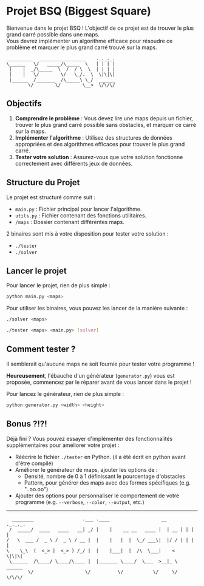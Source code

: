 # Projet BSQ (Biggest Square)

Bienvenue dans le projet BSQ ! L'objectif de ce projet est de trouver le plus grand carré possible dans une maps.<br>
Vous devrez implémenter un algorithme efficace pour résoudre ce problème et marquer le plus grand carré trouvé sur la maps.

```
__________  _________________    ._._._.
\______   \/   _____/\_____  \   | | | |
 |    |  _/\_____  \  /  / \  \  | | | |
 |    |   \/        \/   \_/.  \  \|\|\|
 |______  /_______  /\_____\ \_/  ______
        \/        \/        \__>  \/\/\/
```

## Objectifs

1. **Comprendre le problème** : Vous devez lire une maps depuis un fichier, trouver le plus grand carré possible sans obstacles, et marquer ce carré sur la maps.
2. **Implémenter l'algorithme** : Utilisez des structures de données appropriées et des algorithmes efficaces pour trouver le plus grand carré.
3. **Tester votre solution** : Assurez-vous que votre solution fonctionne correctement avec différents jeux de données.

## Structure du Projet

Le projet est structuré comme suit :

- `main.py` : Fichier principal pour lancer l'algorithme.
- `utils.py` : Fichier contenant des fonctions utilitaires.
- `/maps` : Dossier contenant différentes maps.

2 binaires sont mis à votre disposition pour tester votre solution :

- `./tester`
- `./solver`

## Lancer le projet

Pour lancer le projet, rien de plus simple :

```sh
python main.py <maps>
```

Pour utiliser les binaires, vous pouvez les lancer de la manière suivante :

```sh
./solver <maps>
```

```sh
./tester <maps> <main.py> [solver]
```

## Comment tester ?

Il semblerait qu'aucune maps ne soit fournie pour tester votre programme !

**Heureusement**, l'ébauche d'un générateur (`generator.py`) vous est proposée, commencez par le réparer avant de vous lancer dans le projet !

Pour lancez le générateur, rien de plus simple :

```sh
python generator.py <width> <height>
```

## Bonus ?!?!

Déjà fini ? Vous pouvez essayer d'implémenter des fonctionnalités supplémentaires pour améliorer votre projet :   

- Réécrire le fichier `./tester` en Python. (il a été écrit en python avant d'être compilé)
- Améliorer le générateur de maps, ajouter les options de :
    - Densité, nombre de 0 à 1 définissant le pourcentage d'obstacles
    - Pattern, pour générer des maps avec des formes spécifiques (e.g. "..oo.oo")
- Ajouter des options pour personnaliser le comportement de votre programme (e.g. `--verbose`, `--color`, `--output`, etc.)

---

```
  ________                  .___ .____                   __     ._._._.
 /  _____/  ____   ____   __| _/ |    |    __ __   ____ |  | __ | | | | 
/   \  ___ /  _ \ /  _ \ / __ |  |    |   |  |  \_/ ___\|  |/ / | | | | 
\    \_\  (  <_> |  <_> ) /_/ |  |    |___|  |  /\  \___|    <   \|\|\| 
 \______  /\____/ \____/\____ |  |_______ \____/  \___  >__|_ \  ______ 
        \/                   \/          \/           \/     \/  \/\/\/ 
```
